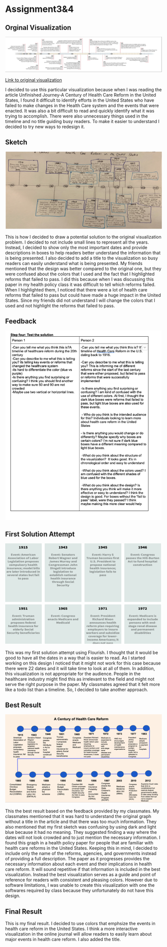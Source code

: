 # Assignment3&4


## Orginal Visualization 
![original](Original.png)

[Link to original visualization](https://www.nejm.org/doi/full/10.1056/nejmp1202111)

I decided to use this particular visualization because when I was reading the article Unfinished Journey-A Century of Health Care Reform in the United States, I found it difficult to identify efforts in the United States who have failed to make changes in the Health Care system and the events that were enacted. 
It was also a bit difficult to read and quickly identify what it was trying to accomplish. There were also unnecessary things used in the timeline and no title guiding busy readers. To make it easier to understand I decided to try new ways to redesign it.

## Sketch 
![sketch](Sketch.png)

This is how I decided to draw a potential solution to the original visualization problem. I decided to not include small lines to represent all the years. Instead, I decided to show only the most important dates and provide descriptions in boxes to help readers better understand the information that is being presented. 
I also decided to add a title to the visualization so busy readers can easily understand what is being presented. My friends mentioned that the design was better compared to the original one, but they were confused about the colors that I used and the fact that I highlighted reforms that failed to pass. 
I did this because when I was discussing this paper in my health policy class it was difficult to tell which reforms failed.
When I highlighted them, I noticed that there were a lot of health care reforms that failed to pass but could have made a huge impact in the United States. 
Since my friends did not understand I will change the colors that I used and not highlight the reforms that failed to pass. 

## Feedback 
![feedback](Feedback.png)

## First Solution Attempt 
![first](First.png)

This was my first solution attempt using Flourish. I thought that it would be good to have all the dates in a way that is easier to read. As I started working on this design I noticed that it might not work for this case because there were 22 dates and it will take time to look at all of them. 
In addition, this visualization is not appropriate for the audience. People in the healthcare industry might find this as irrelevant to the field and might not serve the right purpose in the paper. My classmates agreed that it felt more like a todo list than a timeline. So, I decided to take another approach. 

## Best Result 
![best](Bestresult.png)

This the best result based on the feedback provided by my classmates. My classmates mentioned that it was hard to understand the original graph without a title in the article and that there was too much information. They also mentioned that my first sketch was confusing by using dark and light blue because it had no meaning. 
They suggested finding a way where the dates will not look crowded and to just mention the necessary information. I found this graph in a health policy paper for people that are familiar with health care reforms in the United States. Keeping this in mind, I decided to include only the name of the reforms, agencies, and governments instead of providing a full description. 
The paper as it progresses provides the necessary information about each event and their implications in health care reform. It will sound repetitive if that information is included in the best visualization. Instead the best visualization serves as a guide and point of reference for readers with consistent and pleasing colors. However due to software limitations, I was unable to create this visualization with one the softwares required by class because they unfortunately do not have this design. 

## Final Result 
<div class="flourish-embed flourish-cards" data-src="visualisation/8638999"><script src="https://public.flourish.studio/resources/embed.js"></script></div>

This is my final result. I decided to use colors that emphsize the events in health care reform in the United States. I think a more interactive visualization in the online journal will allow readers to easily learn about major events in health care reform. I also added the title. 
